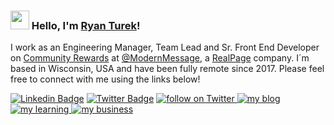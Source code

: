 ### <img src="https://media.giphy.com/media/hvRJCLFzcasrR4ia7z/giphy.gif" width="30px" height="30px"> Hello, I'm [Ryan Turek](http://www.linkedin.com/in/rjturek/)!

I work as an Engineering Manager, Team Lead and Sr. Front End Developer on [Community Rewards](https://www.realpage.com/apartment-marketing/loyalty-reputation/) at [@ModernMessage](https://github.com/modernmsg), a [RealPage](https://www.realpage.com/) company. I´m based in Wisconsin, USA and have been fully remote since 2017. Please feel free to connect with me using the links below!

[![Linkedin Badge](https://img.shields.io/badge/-LinkedIn-blue?style=flat-square&logo=Linkedin&logoColor=white&link=https://www.linkedin.com/in/rjturek/)](https://www.linkedin.com/in/rjturek/)
[![Twitter Badge](https://img.shields.io/badge/-Twitter-1ca0f1?style=flat-square&labelColor=1ca0f1&logo=twitter&logoColor=white&link=https://twitter.com/intent/follow?screen_name=rjturek)](https://twitter.com/intent/follow?screen_name=rjturek)
<a href="https://twitter.com/intent/follow?screen_name=rjturek" target="_blank">
  <img src="https://img.shields.io/twitter/follow/rjturek?style=social&logo=twitter" alt="follow on Twitter">
</a>
<a href="http://www.rturek.com/" target="_blank">
  <img src="https://img.shields.io/badge/blog-rturek.com-orange" alt="my blog">
</a>
<a href="https://exercism.org/profiles/RTurek" target="_blank">
  <img src="https://img.shields.io/badge/learning-exercism.org-orange" alt="my learning">
</a>
<a href="http://www.turek.works/" target="_blank">
  <img src="https://img.shields.io/badge/business-turek.works-orange" alt="my business">
</a>

<!-- ![Ryan's GitHub stats](https://github-readme-stats.vercel.app/api?username=RTurek&include_all_commits=true&count_private=true&show_icons=true&layout=compact&theme=gruvbox) -->
<!-- ![Ryan's GitHub Languages](https://github-readme-stats-sabesansathananthan.vercel.app/api/top-langs/?username=RTurek&langs_count=10&layout=compact&theme=gruvbox) -->
